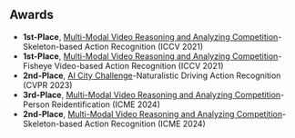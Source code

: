 ## Awards

- **1st-Place**, [Multi-Modal Video Reasoning and Analyzing Competition](https://sutdcv.github.io/multi-modal-video-reasoning/#/)-Skeleton-based Action Recognition (ICCV 2021)
- **1st-Place**, [Multi-Modal Video Reasoning and Analyzing Competition](https://sutdcv.github.io/multi-modal-video-reasoning/#/)-Fisheye Video-based Action Recognition (ICCV 2021)
- **2nd-Place**, [AI City Challenge](https://www.aicitychallenge.org/2023-ai-city-challenge/)-Naturalistic Driving Action Recognition (CVPR 2023)
- **3rd-Place**, [Multi-Modal Video Reasoning and Analyzing Competition](https://sutdcv.github.io/MMVRAC/)-Person Reidentification (ICME 2024)
- **2nd-Place**, [Multi-Modal Video Reasoning and Analyzing Competition](https://sutdcv.github.io/MMVRAC/)-Skeleton-based Action Recognition (ICME 2024)
